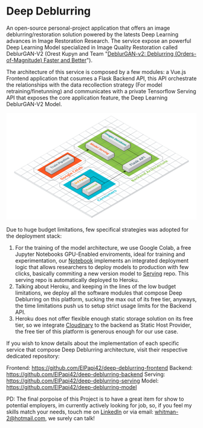 # Deep Deblurring
An open-source personal-project application that offers an image deblurring/restoration solution powered by the latests Deep Learning advances in Image Restoration Research. The service expose an powerful Deep Learning Model specialized in Image Quality Restoration called DeblurGAN-V2 (Orest Kupyn and Team "[DeblurGAN-v2: Deblurring (Orders-of-Magnitude) Faster and Better](https://arxiv.org/abs/1908.03826)").

The architecture of this service is composed by a few modules: a Vue.js Frontend application that cosumes a Flask Backend API, this API orchestrate the relationships with the data recollection strategy (For model retraining/finetunning) and communicates with a private Tensorflow Serving API that exposes the core application feature, the Deep Learning DeblurGAN-V2 Model.

![Image](https://github.com/ElPapi42/deep-deblurring/blob/master/system_architecture.png "Arch")

Due to huge budget limitations, few specifical strategies was adopted for the deployment stack:

1. For the training of the model architecture, we use Google Colab, a free Jupyter Notebooks GPU-Enabled enviroments, ideal for training and experimentation, our [Notebook](https://github.com/ElPapi42/deep-deblurring-model/blob/master/deblurrer/colab/TrainBook.ipynb) implements an integrated deployment logic that allows researchers to deploy models to production with few clicks, basically commiting a new version model to [Serving](https://github.com/ElPapi42/deep-deblurring-serving) repo. This serving repo is automatically deployed to Heroku.
2. Talking about Heroku, and keeping in the lines of the low budget limitations, we deploy all the software modules that compose Deep Deblurring on this platform, sucking the max out of its free tier, anyways, the time limitations push us to setup strict usage limits for the Backend API.
3. Heroku does not offer flexible enough static storage solution on its free tier, so we integrate [Cloudinary](https://cloudinary.com/) to the backend as Static Host Provider, the free tier of this platform is generous enough for our use case.

If you wish to know details about the implementation of each specific service that compose Deep Deblurring architecture, visit their respective dedicated repository:

Frontend: https://github.com/ElPapi42/deep-deblurring-frontend
Backend: https://github.com/ElPapi42/deep-deblurring-backend
Serving: https://github.com/ElPapi42/deep-deblurring-serving
Model: https://github.com/ElPapi42/deep-deblurring-model

PD: The final porpoise of this Project is to have a great item for show to potential employers, im currently actively looking for job, so, if you feel my skills match your needs, touch me on [LinkedIn](https://www.linkedin.com/in/whitmanbohorquez/) or via email: whitman-2@hotmail.com, we surely can talk!


